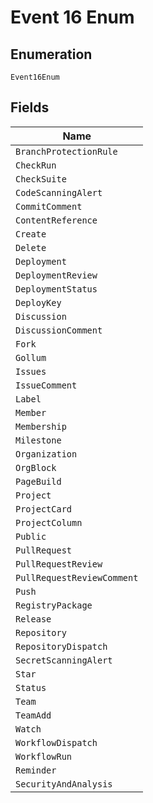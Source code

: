 
# Event 16 Enum

## Enumeration

`Event16Enum`

## Fields

| Name |
|  --- |
| `BranchProtectionRule` |
| `CheckRun` |
| `CheckSuite` |
| `CodeScanningAlert` |
| `CommitComment` |
| `ContentReference` |
| `Create` |
| `Delete` |
| `Deployment` |
| `DeploymentReview` |
| `DeploymentStatus` |
| `DeployKey` |
| `Discussion` |
| `DiscussionComment` |
| `Fork` |
| `Gollum` |
| `Issues` |
| `IssueComment` |
| `Label` |
| `Member` |
| `Membership` |
| `Milestone` |
| `Organization` |
| `OrgBlock` |
| `PageBuild` |
| `Project` |
| `ProjectCard` |
| `ProjectColumn` |
| `Public` |
| `PullRequest` |
| `PullRequestReview` |
| `PullRequestReviewComment` |
| `Push` |
| `RegistryPackage` |
| `Release` |
| `Repository` |
| `RepositoryDispatch` |
| `SecretScanningAlert` |
| `Star` |
| `Status` |
| `Team` |
| `TeamAdd` |
| `Watch` |
| `WorkflowDispatch` |
| `WorkflowRun` |
| `Reminder` |
| `SecurityAndAnalysis` |

